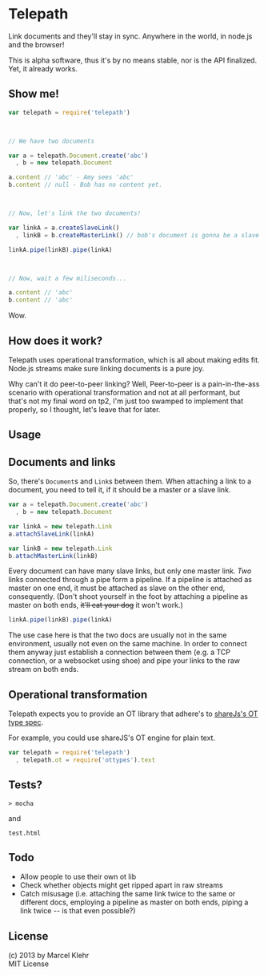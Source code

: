 # Telepath
Link documents and they'll stay in sync. Anywhere in the world, in node.js and the browser!

This is alpha software, thus it's by no means stable, nor is the API finalized. Yet, it already works.

## Show me!

```js
var telepath = require('telepath')



// We have two documents

var a = telepath.Document.create('abc')
  , b = new telepath.Document

a.content // 'abc' - Amy sees 'abc'
b.content // null - Bob has no content yet.



// Now, let's link the two documents!

var linkA = a.createSlaveLink()
  , linkB = b.createMasterLink() // bob's document is gonna be a slave of amy's.

linkA.pipe(linkB).pipe(linkA)



// Now, wait a few miliseconds...

a.content // 'abc'
b.content // 'abc'
```

Wow.

## How does it work?
Telepath uses operational transformation, which is all about making edits fit. Node.js streams make sure linking documents is a pure joy.

Why can't it do peer-to-peer linking? Well, Peer-to-peer is a pain-in-the-ass scenario with operational transformation and not at all performant, but that's not my final word on tp2, I'm just too swamped to implement that properly, so I thought, let's leave that for later.

## Usage

## Documents and links
So, there's `Document`s and `Link`s between them. When attaching a link to a document, you need to tell it, if it should be a master or a slave link.

```js
var a = telepath.Document.create('abc')
  , b = new telepath.Document

var linkA = new telepath.Link
a.attachSlaveLink(linkA)

var linkB = new telepath.Link
b.attachMasterLink(linkB)
```

Every document can have many slave links, but only one master link. *Two* links connected through a pipe form a pipeline. If a pipeline is attached as master on one end, it must be attached as slave on the other end, consequently. (Don't shoot yourself in the foot by attaching a pipeline as master on both ends, <del>it'll eat your dog</del> it won't work.)

```js
linkA.pipe(linkB).pipe(linkA)
```

The use case here is that the two docs are usually not in the same environment, usually not even on the same machine. In order to connect them anyway just establish a connection between them (e.g. a TCP connection, or a websocket using shoe) and pipe your links to the raw stream on both ends.

## Operational transformation
Telepath expects you to provide an OT library that adhere's to [shareJs's OT type spec](https://github.com/share/ottypes#spec).

For example, you could use shareJS's OT engine for plain text.
```js
var telepath = require('telepath')
  , telepath.ot = require('ottypes').text
```

## Tests?
```
> mocha
```

and

```
test.html
```

## Todo

* Allow people to use their own ot lib
* Check whether objects might get ripped apart in raw streams
* Catch misusage (i.e. attaching the same link twice to the same or different docs, employing a pipeline as master on both ends, piping a link twice -- is that even possible?)

## License
(c) 2013 by Marcel Klehr  
MIT License